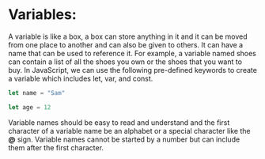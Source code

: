# Variables:

A variable is like a box, a box can store anything in it and it can be moved from one place to another and can also be given to others. It can have a name that can be used to reference it. For example, a variable named shoes can contain a list of all the shoes you own or the shoes that you want to buy. In JavaScript, we can use the following pre-defined keywords to create a variable which includes let, var, and const.

```jsx
let name = "Sam"

let age = 12
```

Variable names should be easy to read and understand and the first character of a variable name be an alphabet or a special character like the **@** sign. Variable names cannot be started by a number but can include them after the first character.
